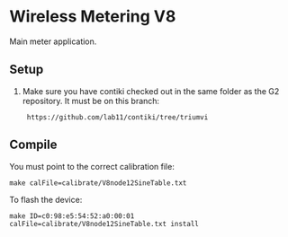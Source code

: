 Wireless Metering V8
====================

Main meter application.

Setup 
-----

1. Make sure you have contiki checked out in the same folder as the G2 repository.
It must be on this branch:

        https://github.com/lab11/contiki/tree/triumvi


Compile
-------

You must point to the correct calibration file:

    make calFile=calibrate/V8node12SineTable.txt
    
To flash the device:

    make ID=c0:98:e5:54:52:a0:00:01 calFile=calibrate/V8node12SineTable.txt install
